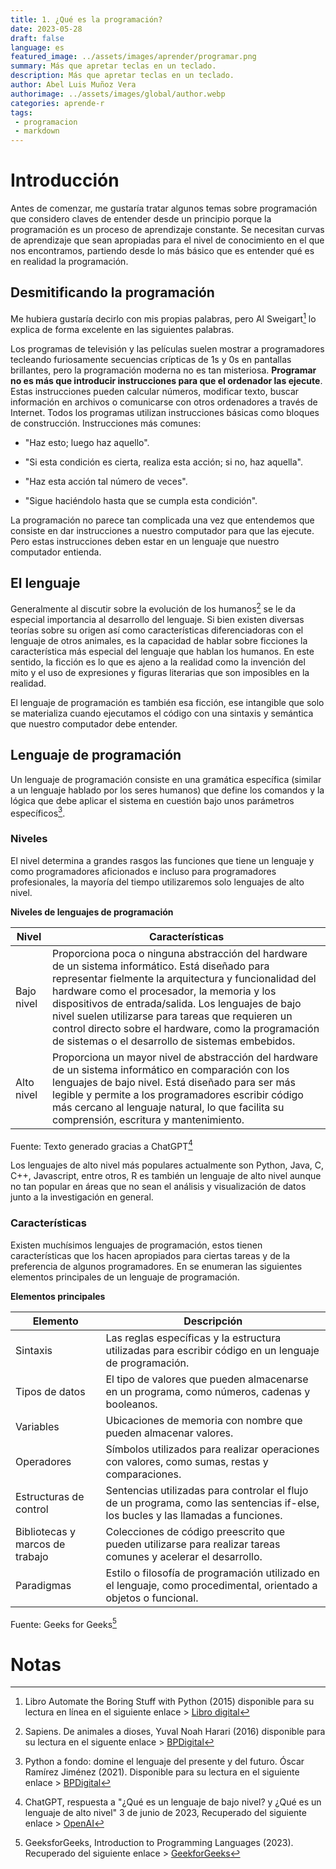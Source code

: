 ```yaml
---
title: 1. ¿Qué es la programación?
date: 2023-05-28
draft: false 
language: es
featured_image: ../assets/images/aprender/programar.png
summary: Más que apretar teclas en un teclado.
description: Más que apretar teclas en un teclado.
author: Abel Luis Muñoz Vera
authorimage: ../assets/images/global/author.webp
categories: aprende-r
tags: 
 - programacion
 - markdown
---
```


# Introducción

Antes de comenzar, me gustaría tratar algunos temas sobre programación que considero claves de entender desde un principio porque la programación es un proceso de aprendizaje constante.
Se necesitan curvas de aprendizaje que sean apropiadas para el nivel de conocimiento en el que nos encontramos, partiendo desde lo más básico que es entender qué es en realidad la programación.

## Desmitificando la programación

Me hubiera gustaría decirlo con mis propias palabras, pero Al Sweigart[^1] lo explica de forma excelente en las siguientes palabras.

[^1]: Libro Automate the Boring Stuff with Python (2015) disponible para su lectura en línea en el siguiente enlace \> [Libro digital](https://automatetheboringstuff.com/#toc)

Los programas de televisión y las películas suelen mostrar a programadores tecleando furiosamente secuencias crípticas de 1s y 0s en pantallas brillantes, pero la programación moderna no es tan misteriosa.
**Programar no es más que introducir instrucciones para que el ordenador las ejecute**.
Estas instrucciones pueden calcular números, modificar texto, buscar información en archivos o comunicarse con otros ordenadores a través de Internet.
Todos los programas utilizan instrucciones básicas como bloques de construcción.
Instrucciones más comunes:

-   "Haz esto; luego haz aquello".

-   "Si esta condición es cierta, realiza esta acción; si no, haz aquella".

-   "Haz esta acción tal número de veces".

-   "Sigue haciéndolo hasta que se cumpla esta condición".

La programación no parece tan complicada una vez que entendemos que consiste en dar instrucciones a nuestro computador para que las ejecute.
Pero estas instrucciones deben estar en un lenguaje que nuestro computador entienda.

## El lenguaje

Generalmente al discutir sobre la evolución de los humanos[^2] se le da especial importancia al desarrollo del lenguaje.
Si bien existen diversas teorías sobre su origen así como características diferenciadoras con el lenguaje de otros animales, es la capacidad de hablar sobre ficciones la característica más especial del lenguaje que hablan los humanos.
En este sentido, la ficción es lo que es ajeno a la realidad como la invención del mito y el uso de expresiones y figuras literarias que son imposibles en la realidad.

[^2]: Sapiens.
    De animales a dioses, Yuval Noah Harari (2016) disponible para su lectura en el siguente enlace \> [BPDigital](https://www.bpdigital.cl/opac?id=00364785)

El lenguaje de programación es también esa ficción, ese intangible que solo se materializa cuando ejecutamos el código con una sintaxis y semántica que nuestro computador debe entender.

## Lenguaje de programación

Un lenguaje de programación consiste en una gramática específica (similar a un lenguaje hablado por los seres humanos) que define los comandos y la lógica que debe aplicar el sistema en cuestión bajo unos parámetros específicos[^3].

[^3]: Python a fondo: domine el lenguaje del presente y del futuro.
    Óscar Ramírez Jiménez (2021).
    Disponible para su lectura en el siguiente enlace \> [BPDigital](https://www.bpdigital.cl/opac?id=00342858)

### Niveles

El nivel determina a grandes rasgos las funciones que tiene un lenguaje y como programadores aficionados e incluso para programadores profesionales, la mayoría del tiempo utilizaremos solo lenguajes de alto nivel.

**Niveles de lenguajes de programación**

| Nivel      | Características                                                                                                                                                                                                                                                                                                                                                                                                                 |
|-----------|-------------------------------------------------------------|
| Bajo nivel | Proporciona poca o ninguna abstracción del hardware de un sistema informático. Está diseñado para representar fielmente la arquitectura y funcionalidad del hardware como el procesador, la memoria y los dispositivos de entrada/salida. Los lenguajes de bajo nivel suelen utilizarse para tareas que requieren un control directo sobre el hardware, como la programación de sistemas o el desarrollo de sistemas embebidos. |
| Alto nivel | Proporciona un mayor nivel de abstracción del hardware de un sistema informático en comparación con los lenguajes de bajo nivel. Está diseñado para ser más legible y permite a los programadores escribir código más cercano al lenguaje natural, lo que facilita su comprensión, escritura y mantenimiento.                                                                                                                   |

Fuente: Texto generado gracias a ChatGPT[^4]

[^4]: ChatGPT, respuesta a "¿Qué es un lenguaje de bajo nivel? y ¿Qué es un lenguaje de alto nivel" 3 de junio de 2023, Recuperado del siguiente enlace \> [OpenAI](https://chat.openai.com)

Los lenguajes de alto nivel más populares actualmente son Python, Java, C, C++, Javascript, entre otros, R es también un lenguaje de alto nivel aunque no tan popular en áreas que no sean el análisis y visualización de datos junto a la investigación en general.

### Características

Existen muchísimos lenguajes de programación, estos tienen características que los hacen apropiados para ciertas tareas y de la preferencia de algunos programadores.
En se enumeran las siguientes elementos principales de un lenguaje de programación.

**Elementos principales**

| Elemento                        | Descripción                                                                                                                       |
|-----------------|-------------------------------------------------------|
| Sintaxis                        | Las reglas específicas y la estructura utilizadas para escribir código en un lenguaje de programación.                            |
| Tipos de datos                  | El tipo de valores que pueden almacenarse en un programa, como números, cadenas y booleanos.                                      |
| Variables                       | Ubicaciones de memoria con nombre que pueden almacenar valores.                                                                   |
| Operadores                      | Símbolos utilizados para realizar operaciones con valores, como sumas, restas y comparaciones.                                    |
| Estructuras de control          | Sentencias utilizadas para controlar el flujo de un programa, como las sentencias if-else, los bucles y las llamadas a funciones. |
| Bibliotecas y marcos de trabajo | Colecciones de código preescrito que pueden utilizarse para realizar tareas comunes y acelerar el desarrollo.                     |
| Paradigmas                      | Estilo o filosofía de programación utilizado en el lenguaje, como procedimental, orientado a objetos o funcional.                 |

Fuente: Geeks for Geeks[^5]

[^5]: GeeksforGeeks, Introduction to Programming Languages (2023).
    Recuperado del siguiente enlace \> [GeekforGeeks](https://www.geeksforgeeks.org/introduction-to-programming-languages/)

# Notas
